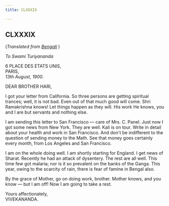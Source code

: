 ```yaml
---
title: CLXXXIX

---
```





  

  


## CLXXXIX

(*Translated from [Bengali](b8502e8189.pdf)* )

*To Swami Turiyananda*

6 PLACE DES ETATS UNIS,  
PARIS,  
*13th August, 1900*.

DEAR BROTHER HARI,

I got your letter from California. So three persons are getting
spiritual trances; well, it is not bad. Even out of that much good will
come. Shri Ramakrishna knows! Let things happen as they will. His work
He knows, you and I are but servants and nothing else.

I am sending this letter to San Francisco — care of Mrs. C. Panel. Just
now I got some news from New York. They are well. Kali is on tour. Write
in detail about your health and work in San Francisco. And don't be
indifferent to the question of sending money to the Math. See that money
goes certainly every month, from Los Angeles and San Francisco.

I am on the whole doing well. I am shortly starting for England. I get
news of Sharat. Recently he had an attack of dysentery. The rest are all
well. This time few got malaria; nor is it so prevalent on the banks of
the Ganga. This year, owing to the scarcity of rain, there is fear of
famine in Bengal also.

By the grace of Mother, go on doing work, brother. Mother knows, and you
know — but I am off! Now I am going to take a rest.

Yours affectionately,  
VIVEKANANDA.


